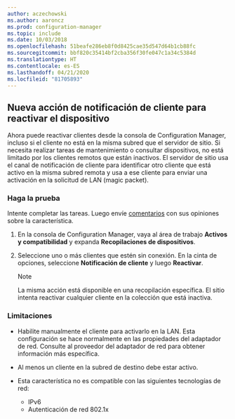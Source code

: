 ```yaml
---
author: aczechowski
ms.author: aaroncz
ms.prod: configuration-manager
ms.topic: include
ms.date: 10/03/2018
ms.openlocfilehash: 51beafe286eb8f0d8425cae35d547d64b1cb88fc
ms.sourcegitcommit: bbf820c35414bf2cba356f30fe047c1a34c5384d
ms.translationtype: HT
ms.contentlocale: es-ES
ms.lasthandoff: 04/21/2020
ms.locfileid: "81705893"
---
```

## <a name="new-client-notification-action-to-wake-up-device"></a><a name="bkmk_wakeup"></a> Nueva acción de notificación de cliente para reactivar el dispositivo
<!--1317364-->

Ahora puede reactivar clientes desde la consola de Configuration Manager, incluso si el cliente no está en la misma subred que el servidor de sitio. Si necesita realizar tareas de mantenimiento o consultar dispositivos, no está limitado por los clientes remotos que están inactivos. El servidor de sitio usa el canal de notificación de cliente para identificar otro cliente que está activo en la misma subred remota y usa a ese cliente para enviar una activación en la solicitud de LAN (magic packet).


### <a name="try-it-out"></a>Haga la prueba

Intente completar las tareas. Luego envíe [comentarios](../../../understand/find-help.md#product-feedback) con sus opiniones sobre la característica.

1. En la consola de Configuration Manager, vaya al área de trabajo **Activos y compatibilidad** y expanda **Recopilaciones de dispositivos**.  

2. Seleccione uno o más clientes que estén sin conexión. En la cinta de opciones, seleccione **Notificación de cliente** y luego **Reactivar**.  

    > [!Note]  
    > La misma acción está disponible en una recopilación específica. El sitio intenta reactivar cualquier cliente en la colección que está inactiva.  


### <a name="limitations"></a>Limitaciones

- Habilite manualmente el cliente para activarlo en la LAN. Esta configuración se hace normalmente en las propiedades del adaptador de red. Consulte al proveedor del adaptador de red para obtener información más específica.  

- Al menos un cliente en la subred de destino debe estar activo. 

- Esta característica no es compatible con las siguientes tecnologías de red:  
    - IPv6
    - Autenticación de red 802.1x 


